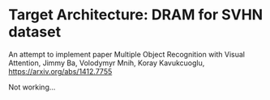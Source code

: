 # Target Architecture: DRAM for SVHN dataset

An attempt to implement paper Multiple Object Recognition with Visual Attention, Jimmy Ba, Volodymyr Mnih, Koray Kavukcuoglu, https://arxiv.org/abs/1412.7755

Not working...
